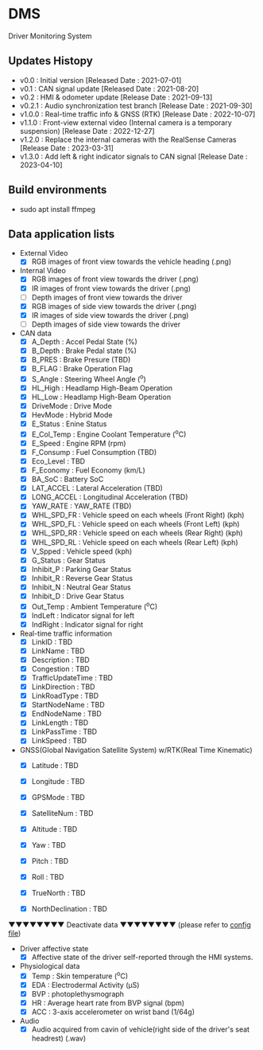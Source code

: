 # DMS
Driver Monitoring System

## Updates Histopy
* v0.0 : Initial version        [Released Date : 2021-07-01]
* v0.1 : CAN signal update      [Released Date : 2021-08-20]
* v0.2 : HMI & odometer update  [Release Date : 2021-09-13]
* v0.2.1 : Audio synchronization test branch [Release Date : 2021-09-30]
* v1.0.0 : Real-time traffic info & GNSS (RTK) [Release Date : 2022-10-07]
* v1.1.0 : Front-view external video (Internal camera is a temporary suspension) [Release Date : 2022-12-27]
* v1.2.0 : Replace the internal cameras with the RealSense Cameras [Release Date : 2023-03-31]
* v1.3.0 : Add left & right indicator signals to CAN signal [Release Date : 2023-04-10]

## Build environments
* sudo apt install ffmpeg

## Data application lists
* External Video
  - [x] RGB images of front view towards the vehicle heading (.png)
* Internal Video
  - [x] RGB images of front view towards the driver (.png)
  - [x] IR images of front view towards the driver (.png)
  - [ ] Depth images of front view towards the driver
  - [x] RGB images of side view towards the driver (.png)
  - [x] IR images of side view towards the driver (.png)
  - [ ] Depth images of side view towards the driver
* CAN data 
  - [x] A_Depth : Accel Pedal State (%)
  - [x] B_Depth : Brake Pedal state (%)
  - [x] B_PRES  : Brake Presure (TBD)
  - [x] B_FLAG  : Brake Operation Flag
  - [x] S_Angle : Steering Wheel Angle (<sup>o</sup>)
  - [x] HL_High : Headlamp High-Beam Operation
  - [x] HL_Low  : Headlamp High-Beam Operation
  - [x] DriveMode : Drive Mode
  - [x] HevMode     : Hybrid Mode
  - [x] E_Status    : Enine Status
  - [x] E_Col_Temp  : Engine Coolant Temperature (<sup>o</sup>C)
  - [x] E_Speed     : Engine RPM (rpm)
  - [x] F_Consump   : Fuel Consumption (TBD)
  - [x] Eco_Level   : TBD
  - [x] F_Economy   : Fuel Economy (km/L)
  - [x] BA_SoC      : Battery SoC
  - [x] LAT_ACCEL   : Lateral Acceleration (TBD)
  - [x] LONG_ACCEL  : Longitudinal Acceleration (TBD)
  - [x] YAW_RATE    : YAW_RATE (TBD)
  - [x] WHL_SPD_FR : Vehicle speed on each wheels (Front Right) (kph)
  - [x] WHL_SPD_FL : Vehicle speed on each wheels (Front Left) (kph)
  - [x] WHL_SPD_RR : Vehicle speed on each wheels (Rear Right) (kph)
  - [x] WHL_SPD_RL : Vehicle speed on each wheels (Rear Left) (kph)
  - [x] V_Spped     : Vehicle speed (kph)
  - [x] G_Status    : Gear Status
  - [x] Inhibit_P   : Parking Gear Status
  - [x] Inhibit_R   : Reverse Gear Status
  - [x] Inhibit_N   : Neutral Gear Status
  - [x] Inhibit_D   : Drive Gear Status
  - [x] Out_Temp    : Ambient Temperature (<sup>o</sup>C)
  - [x] IndLeft	    : Indicator signal for left  
  - [x] IndRight    : Indicator signal for right  
* Real-time traffic information
  - [x] LinkID            : TBD
  - [x] LinkName          : TBD
  - [x] Description       : TBD
  - [x] Congestion        : TBD
  - [x] TrafficUpdateTime : TBD
  - [x] LinkDirection     : TBD
  - [x] LinkRoadType      : TBD
  - [x] StartNodeName     : TBD
  - [x] EndNodeName       : TBD
  - [x] LinkLength        : TBD
  - [x] LinkPassTime      : TBD
  - [x] LinkSpeed         : TBD
* GNSS(Global Navigation Satellite System) w/RTK(Real Time Kinematic)
  - [x] Latitude          : TBD
  - [x] Longitude         : TBD
  - [x] GPSMode           : TBD
  - [x] SatelliteNum      : TBD
  - [x] Altitude          : TBD
  - [x] Yaw               : TBD
  - [x] Pitch             : TBD
  - [x] Roll              : TBD
  - [x] TrueNorth         : TBD
  - [x] NorthDeclination  : TBD


▼▼▼▼▼▼▼▼ Deactivate data ▼▼▼▼▼▼▼▼ (please refer to [config file](./main/config.py))
* Driver affective state
  - [x] Affective state of the driver self-reported through the HMI systems.
* Physiological data
  - [x] Temp : Skin temperature (<sup>o</sup>C)
  - [x] EDA : Electrodermal Activity (µS)
  - [x] BVP : photoplethysmograph
  - [x] HR : Average heart rate from BVP signal (bpm)
  - [x] ACC : 3-axis accelerometer on wrist band (1/64g)
* Audio
  - [x] Audio acquired from cavin of vehicle(right side of the driver's seat headrest) (.wav)
